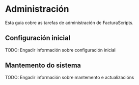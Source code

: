 # Administración

Esta guía cobre as tarefas de administración de FacturaScripts.

## Configuración inicial

TODO: Engadir información sobre configuración inicial

## Mantemento do sistema

TODO: Engadir información sobre mantemento e actualizacións